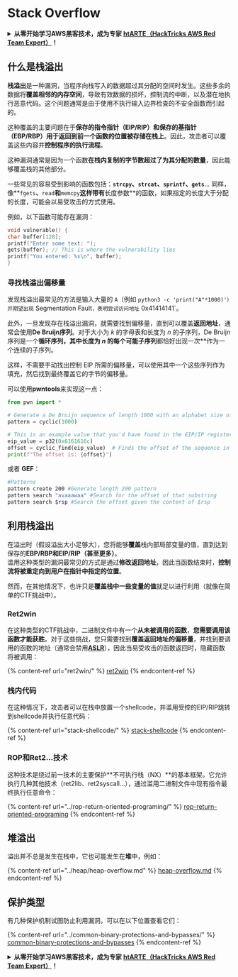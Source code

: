 # Stack Overflow

<details>

<summary><strong>从零开始学习AWS黑客技术，成为专家</strong> <a href="https://training.hacktricks.xyz/courses/arte"><strong>htARTE（HackTricks AWS Red Team Expert）</strong></a><strong>！</strong></summary>

支持HackTricks的其他方式：

* 如果您想看到您的**公司在HackTricks中做广告**或**下载PDF格式的HackTricks**，请查看[**订阅计划**](https://github.com/sponsors/carlospolop)!
* 获取[**官方PEASS & HackTricks周边产品**](https://peass.creator-spring.com)
* 探索[**PEASS家族**](https://opensea.io/collection/the-peass-family)，我们的独家[**NFTs**](https://opensea.io/collection/the-peass-family)
* **加入** 💬 [**Discord群**](https://discord.gg/hRep4RUj7f) 或 [**电报群**](https://t.me/peass) 或 **关注**我们的**Twitter** 🐦 [**@hacktricks\_live**](https://twitter.com/hacktricks\_live)**。**
* 通过向[**HackTricks**](https://github.com/carlospolop/hacktricks)和[**HackTricks Cloud**](https://github.com/carlospolop/hacktricks-cloud) github仓库提交PR来分享您的黑客技巧。

</details>

## 什么是栈溢出

**栈溢出**是一种漏洞，当程序向栈写入的数据超过其分配的空间时发生。这些多余的数据将**覆盖相邻的内存空间**，导致有效数据的损坏，控制流的中断，以及潜在地执行恶意代码。这个问题通常是由于使用不执行输入边界检查的不安全函数而引起的。

这种覆盖的主要问题在于**保存的指令指针（EIP/RIP）和保存的基指针（EBP/RBP）用于返回到前一个函数的位置被存储在栈上**。因此，攻击者可以覆盖这些内容并**控制程序的执行流程**。

这种漏洞通常是因为一个函数**在栈内复制的字节数超过了为其分配的数量**，因此能够覆盖栈的其他部分。

一些常见的容易受到影响的函数包括：**`strcpy`、`strcat`、`sprintf`、`gets`**... 同样，像\*\*`fgets`**、**`read`**和**`memcpy`**这样带有**长度参数\*\*的函数，如果指定的长度大于分配的长度，可能会以易受攻击的方式使用。

例如，以下函数可能存在漏洞：

```c
void vulnerable() {
char buffer[128];
printf("Enter some text: ");
gets(buffer); // This is where the vulnerability lies
printf("You entered: %s\n", buffer);
}
```

### 寻找栈溢出偏移量

发现栈溢出最常见的方法是输入大量的 `A`（例如 `python3 -c 'print("A"*1000)'）并期望出现` Segmentation Fault`，表明尝试访问地址` 0x41414141\`。

此外，一旦发现存在栈溢出漏洞，就需要找到偏移量，直到可以覆盖**返回地址**，通常会使用**De Bruijn序列**。对于大小为 _k_ 的字母表和长度为 _n_ 的子序列，De Bruijn序列是一个**循环序列，其中长度为 **_**n**_** 的每个可能子序列**都恰好出现一次\*\*作为一个连续的子序列。

这样，不需要手动找出控制 EIP 所需的偏移量，可以使用其中一个这些序列作为填充，然后找到最终覆盖它的字节的偏移量。

可以使用**pwntools**来实现这一点：

```python
from pwn import *

# Generate a De Bruijn sequence of length 1000 with an alphabet size of 256 (byte values)
pattern = cyclic(1000)

# This is an example value that you'd have found in the EIP/IP register upon crash
eip_value = p32(0x6161616c)
offset = cyclic_find(eip_value)  # Finds the offset of the sequence in the De Bruijn pattern
print(f"The offset is: {offset}")
```

或者 **GEF**：

```bash
#Patterns
pattern create 200 #Generate length 200 pattern
pattern search "avaaawaa" #Search for the offset of that substring
pattern search $rsp #Search the offset given the content of $rsp
```

## 利用栈溢出

在溢出时（假设溢出大小足够大），您将能够**覆盖**栈内部局部变量的值，直到达到保存的**EBP/RBP和EIP/RIP（甚至更多）**。\
滥用这种类型的漏洞最常见的方式是通过**修改返回地址**，因此当函数结束时，**控制流将被重定向到用户在指针中指定的位置**。

然而，在其他情况下，也许只是**覆盖栈中一些变量的值**就足以进行利用（就像在简单的CTF挑战中）。

### Ret2win

在这种类型的CTF挑战中，二进制文件中有一个**从未被调用的函数**，**您需要调用该函数才能获胜**。对于这些挑战，您只需要找到**覆盖返回地址的偏移量**，并找到要调用的函数的地址（通常会禁用[**ASLR**](../common-binary-protections-and-bypasses/aslr/)），因此当易受攻击的函数返回时，隐藏函数将被调用：

{% content-ref url="ret2win/" %}
[ret2win](ret2win/)
{% endcontent-ref %}

### 栈内代码

在这种情况下，攻击者可以在栈中放置一个shellcode，并滥用受控的EIP/RIP跳转到shellcode并执行任意代码：

{% content-ref url="stack-shellcode/" %}
[stack-shellcode](stack-shellcode/)
{% endcontent-ref %}

### ROP和Ret2...技术

这种技术是绕过前一技术的主要保护\*\*不可执行栈（NX）\*\*的基本框架。它允许执行几种其他技术（ret2lib、ret2syscall...），通过滥用二进制文件中现有指令最终执行任意命令：

{% content-ref url="../rop-return-oriented-programing/" %}
[rop-return-oriented-programing](../rop-return-oriented-programing/)
{% endcontent-ref %}

## 堆溢出

溢出并不总是发生在栈中，它也可能发生在**堆**中，例如：

{% content-ref url="../heap/heap-overflow.md" %}
[heap-overflow.md](../heap/heap-overflow.md)
{% endcontent-ref %}

## 保护类型

有几种保护机制试图防止利用漏洞，可以在以下位置查看它们：

{% content-ref url="../common-binary-protections-and-bypasses/" %}
[common-binary-protections-and-bypasses](../common-binary-protections-and-bypasses/)
{% endcontent-ref %}

<details>

<summary><strong>从零开始学习AWS黑客技术，成为专家</strong> <a href="https://training.hacktricks.xyz/courses/arte"><strong>htARTE（HackTricks AWS Red Team Expert）</strong></a><strong>！</strong></summary>

支持HackTricks的其他方式：

* 如果您想在HackTricks中看到您的**公司广告**或**下载PDF版本的HackTricks**，请查看[**订阅计划**](https://github.com/sponsors/carlospolop)!
* 获取[**官方PEASS & HackTricks周边产品**](https://peass.creator-spring.com)
* 发现[**PEASS家族**](https://opensea.io/collection/the-peass-family)，我们的独家[NFTs](https://opensea.io/collection/the-peass-family)收藏品
* **加入** 💬 [**Discord群**](https://discord.gg/hRep4RUj7f) 或 [**电报群**](https://t.me/peass) 或在**Twitter** 🐦 [**@hacktricks\_live**](https://twitter.com/hacktricks\_live)**上关注**我们。
* 通过向[**HackTricks**](https://github.com/carlospolop/hacktricks)和[**HackTricks Cloud**](https://github.com/carlospolop/hacktricks-cloud) github仓库提交PR来分享您的黑客技巧。

</details>
